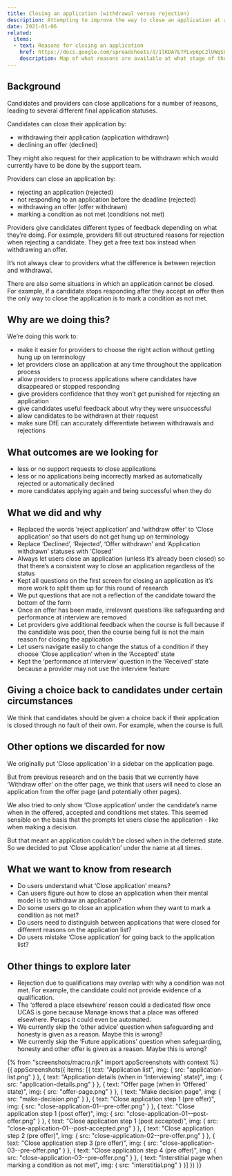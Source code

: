 ```yaml
---
title: Closing an application (withdrawal versus rejection)
description: Attempting to improve the way to close an application at any time
date: 2021-01-06
related:
  items:
  - text: Reasons for closing an application
    href: https://docs.google.com/spreadsheets/d/1lKDA7E7PLvp6pC2lUWqSOK4AycfpLV0TOpkp_o-R4nY/edit#gid=0
    description: Map of what reasons are available at what stage of the application process
---
```


## Background

Candidates and providers can close applications for a number of reasons, leading to several different final application statuses.

Candidates can close their application by:

- withdrawing their application (application withdrawn)
- declining an offer (declined)

They might also request for their application to be withdrawn which would currently have to be done by the support team.

Providers can close an application by:

- rejecting an application (rejected)
- not responding to an application before the deadline (rejected)
- withdrawing an offer (offer withdrawn)
- marking a condition as not met (conditions not met)

Providers give candidates different types of feedback depending on what they’re doing. For example, providers fill out structured reasons for rejection when rejecting a candidate. They get a free text box instead when withdrawing an offer.

It’s not always clear to providers what the difference is between rejection and withdrawal.

There are also some situations in which an application cannot be closed. For example, if a candidate stops responding after they accept an offer then the only way to close the application is to mark a condition as not met.

## Why are we doing this?

We’re doing this work to:

- make it easier for providers to choose the right action without getting hung up on terminology
- let providers close an application at any time throughout the application process
- allow providers to process applications where candidates have disappeared or stopped responding
- give providers confidence that they won’t get punished for rejecting an application
- give candidates useful feedback about why they were unsuccessful
- allow candidates to be withdrawn at their request
- make sure DfE can accurately differentiate between withdrawals and rejections

## What outcomes are we looking for

- less or no support requests to close applications
- less or no applications being incorrectly marked as automatically rejected or automatically declined
- more candidates applying again and being successful when they do

## What we did and why

- Replaced the words ‘reject application’ and ‘withdraw offer’ to ‘Close application’ so that users do not get hung up on terminology
- Replace ‘Declined’, ‘Rejected’, ‘Offer withdrawn’ and ‘Application withdrawn’ statuses with ‘Closed’
- Always let users close an application (unless it’s already been closed) so that there’s a consistent way to close an application regardless of the status
- Kept all questions on the first screen for closing an application as it’s more work to split them up for this round of research
- We put questions that are not a reflection of the candidate toward the bottom of the form
- Once an offer has been made, irrelevant questions like safeguarding and performance at interview are removed
- Let providers give additional feedback when the course is full because if the candidate was poor, then the course being full is not the main reason for closing the application
- Let users navigate easily to change the status of a condition if they choose ‘Close application’ when in the ‘Accepted’ state
- Kept the ‘performance at interview’ question in the ‘Received’ state because a provider may not use the interview feature

## Giving a choice back to candidates under certain circumstances

We think that candidates should be given a choice back if their application is closed through no fault of their own. For example, when the course is full.

## Other options we discarded for now

We originally put ‘Close application’ in a sidebar on the application page.

But from previous research and on the basis that we currently have ‘Withdraw offer’ on the offer page, we think that users will need to close an application from the offer page (and potentially other pages).

We also tried to only show ‘Close application’ under the candidate’s name when in the offered, accepted and conditions met states. This seemed sensible on the basis that the prompts let users close the application - like when making a decision.

But that meant an application couldn’t be closed when in the deferred state. So we decided to put ‘Close application’ under the name at all times.

## What we want to know from research

- Do users understand what ‘Close application’ means?
- Can users figure out how to close an application when their mental model is to withdraw an application?
- Do some users go to close an application when they want to mark a condition as not met?
- Do users need to distinguish between applications that were closed for different reasons on the application list?
- Do users mistake ‘Close application’ for going back to the application list?

## Other things to explore later

- Rejection due to qualifications may overlap with why a condition was not met. For example, the candidate could not provide evidence of a qualification.
- The ‘offered a place elsewhere’ reason could a dedicated flow once UCAS is gone because Manage knows that a place was offered elsewhere. Peraps it could even be automated.
- We currently skip the ‘other advice’ question when safeguarding and honesty is given as a reason. Maybe this is wrong?
- We currently skip the ‘Future applications’ question when safeguarding, honesty and other offer is given as a reason. Maybe this is wrong?

{% from "screenshots/macro.njk" import appScreenshots with context %}
{{ appScreenshots({
  items: [{
    text: "Application list",
    img: {
      src: "application-list.png"
    }
  }, {
    text: "Application details (when in ‘Interviewing’ state)",
    img: {
      src: "application-details.png"
    }
  }, {
    text: "Offer page (when in ‘Offered’ state)",
    img: {
      src: "offer-page.png"
    }
  }, {
    text: "Make decision page",
    img: {
      src: "make-decision.png"
    }
  }, {
    text: "Close application step 1 (pre offer)",
    img: {
      src: "close-application-01--pre-offer.png"
    }
  }, {
    text: "Close application step 1 (post offer)",
    img: {
      src: "close-application-01--post-offer.png"
    }
  }, {
    text: "Close application step 1 (post accepted)",
    img: {
      src: "close-application-01--post-accepted.png"
    }
  }, {
    text: "Close application step 2 (pre offer)",
    img: {
      src: "close-application-02--pre-offer.png"
    }
  }, {
    text: "Close application step 3 (pre offer)",
    img: {
      src: "close-application-03--pre-offer.png"
    }
  }, {
    text: "Close application step 4 (pre offer)",
    img: {
      src: "close-application-03--pre-offer.png"
    }
  }, {
    text: "Interstitial page when marking a condition as not met",
    img: {
      src: "interstitial.png"
    }
  }]
}) }}
